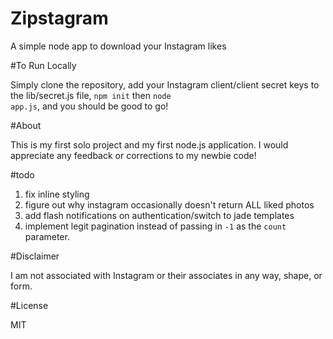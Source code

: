 Zipstagram
==========

A simple node app to download your Instagram likes

#To Run Locally

Simply clone the repository, add your Instagram client/client secret keys to the lib/secret.js file, <code>npm init</code> then  <code>node app.js</code>, and you should be good to go!

#About

This is my first solo project and my first node.js application. I would appreciate any feedback or corrections to my newbie code!

#todo

1. fix inline styling
2. figure out why instagram occasionally doesn't return ALL liked photos
3. add flash notifications on authentication/switch to jade templates
4. implement legit pagination instead of passing in <code>-1</code> as the <code>count</code> parameter.


#Disclaimer

I am not associated with Instagram or their associates in any way, shape, or form. 

#License

MIT
